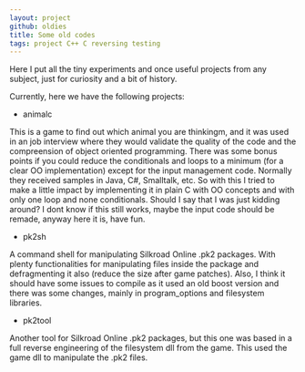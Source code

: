 ```yaml
---
layout: project
github: oldies
title: Some old codes
tags: project C++ C reversing testing
---
```


Here I put all the tiny experiments and once useful projects from any subject, just for curiosity and a bit of history.

Currently, here we have the following projects:

- animalc

This is a game to find out which animal you are thinkingm, and it was used in an job interview where they would validate the quality of the code and the compreension of object oriented programming. 
There was some bonus points if you could reduce the conditionals and loops to a minimum (for a clear OO implementation) except for the input management code. 
Normally they received samples in Java, C#, Smalltalk, etc. 
So with this I tried to make a little impact by implementing it in plain C with OO concepts and with only one loop and none conditionals. Should I say that I was just kidding around?
I dont know if this still works, maybe the input code should be remade, anyway here it is, have fun.

- pk2sh

A command shell for manipulating Silkroad Online .pk2 packages. With plenty functionalities for manipulating files inside the package and defragmenting it also (reduce the size after game patches).
Also, I think it should have some issues to compile as it used an old boost version and there was some changes, mainly in program_options and filesystem libraries.

- pk2tool

Another tool for Silkroad Online .pk2 packages, but this one was based in a full reverse engineering of the filesystem dll from the game. This used the game dll to manipulate the .pk2 files.
